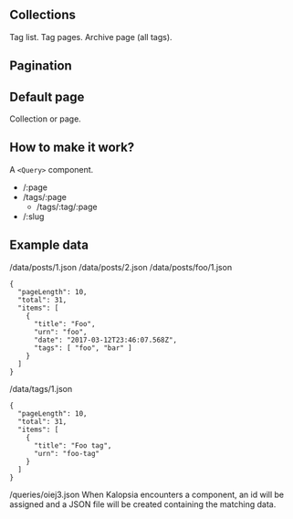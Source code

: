 ## Collections

Tag list.
Tag pages.
Archive page (all tags).

## Pagination

## Default page

Collection or page.

## How to make it work?

A `<Query>` component.

- /:page
- /tags/:page
  - /tags/:tag/:page
- /:slug

## Example data

/data/posts/1.json
/data/posts/2.json
/data/posts/foo/1.json
```
{
  "pageLength": 10,
  "total": 31,
  "items": [
    {
      "title": "Foo",
      "urn": "foo",
      "date": "2017-03-12T23:46:07.568Z",
      "tags": [ "foo", "bar" ]
    }
  ]
}
```

/data/tags/1.json
```
{
  "pageLength": 10,
  "total": 31,
  "items": [
    {
      "title": "Foo tag",
      "urn": "foo-tag"
    }
  ]
}
```

/queries/oiej3.json
When Kalopsia encounters a <Query> component, an id will be assigned and a JSON
file will be created containing the matching data.